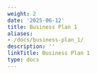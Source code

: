 ```yaml
---
weight: 2
date: '2025-06-12'
title: Business Plan 1
aliases:
- /docs/business-plan_1/
description: ''
linkTitle: Business Plan 1
type: docs
---
```



